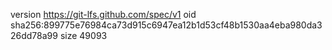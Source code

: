 version https://git-lfs.github.com/spec/v1
oid sha256:899775e76984ca73d915c6947ea12b1d53cf48b1530aa4eba980da326dd78a99
size 49093
